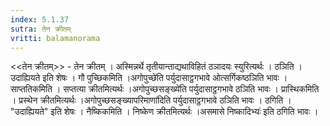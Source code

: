 ```yaml
---
index: 5.1.37
sutra: तेन क्रीतम्
vritti: balamanorama
---
```


<<तेन क्रीतम्>> - तेन क्रीतम् । अस्मिन्नर्थे तृतीयान्ताद्यथाविहितं ठञादयः स्युरित्यर्थः । ठञिति ।उदाह्यियते इति शेषः । गौ पुच्छिकमिति ।अगोपुच्छे॑ति पर्युदासाट्ठगभावे ओत्सर्गिकष्ठञिति भावः । साप्ततिकमिति । सप्तत्या क्रीतमित्यर्थः ।अगोपुच्छसङ्ख्ये॑ति पर्युदासाट्ठगभावे ठञिति भावः । प्रास्थिकमिति । प्रस्थेन क्रीतमित्यर्थः ।अगोपुच्छसङ्ख्यापरिमाणा॑दिति पर्युदासाट्ठगभावे ठञिति भावः । ठगिति । "उदाह्यियते" इति शेषः । नैष्किकमिति । निष्केण क्रीतमित्यर्थः ।असमासे निष्कादिभ्यः॑ इति ठगिति भावः । 
